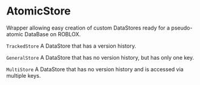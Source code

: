 # AtomicStore
Wrapper allowing easy creation of custom DataStores ready for a pseudo-atomic DataBase on ROBLOX.

`TrackedStore` A DataStore that has a version history.

`GeneralStore` A DataStore that has no version history, but has only one key.

`MultiStore` A DataStore that has no version history and is accessed via multiple keys.
